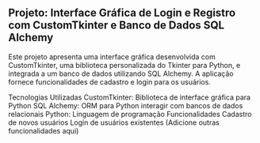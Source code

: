 ## Projeto: Interface Gráfica de Login e Registro com CustomTkinter e Banco de Dados SQL Alchemy
Este projeto apresenta uma interface gráfica desenvolvida com CustomTkinter, uma biblioteca personalizada do Tkinter para Python, e integrada a um banco de dados utilizando SQL Alchemy. A aplicação fornece funcionalidades de cadastro e login para os usuários.

Tecnologias Utilizadas
CustomTkinter: Biblioteca de interface gráfica para Python
SQL Alchemy: ORM para Python interagir com bancos de dados relacionais
Python: Linguagem de programação
Funcionalidades
Cadastro de novos usuários
Login de usuários existentes
(Adicione outras funcionalidades aqui)
